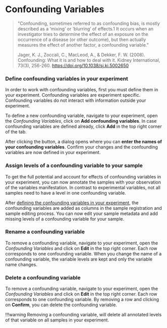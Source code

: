 # Confounding Variables

> "Confounding, sometimes referred to as confounding bias, is mostly described as a ‘mixing’ or ‘blurring’ of effects.1 It occurs when an investigator tries to determine the effect of an exposure on the occurrence of a disease (or other outcome), but then actually measures the effect of another factor, a confounding variable."
> 
> Jager, K. J., Zoccali, C., MacLeod, A., & Dekker, F. W. (2008). Confounding: What it is and how to deal with it. Kidney International, 73(3), 256-260. https://doi.org/10.1038/sj.ki.5002650

### Define confounding variables in your experiment

In order to work with confounding variables, first you must define them in your experiment. 
Confounding variables are experiment specific. Confounding variables do not interact with
information outside your experiment.

To define a new confounding variable, navigate to your experiment, open the _Confounding Variables_, click on **Add confounding variables**. In case confounding variables are defined already, click **Add** in the top right corner of the tab.

After clicking the button, a dialog opens where you can **enter the names of your confounding variables**. Confirm your changes and the confounding variables are now defined in your experiment.

### Assign levels of a confounding variable to your sample

To get the full potential and account for effects of confounding variables in your experiment, you can now annotate the samples with your observation of the variables manifestation.
In contrast to experimental variables, not all samples need to have a level in one confounding variable.

After [defining the confounding variables in your experiment](#define-confounding-variables-in-your-experiment), 
the confounding variables are added as columns in the sample registration and sample editing process.
You can now edit your sample metadata and add missing levels of a confounding variable for your sample.

### Rename a confounding variable

To remove a confounding variable, navigate to your experiment, open the _Confounding Variables_ and click on **Edit** in the top right corner. Each row corresponds to one confounding variable.
When you change the name of a confounding variable, the variable levels are kept and only the variable name changes.

### Delete a confounding variable

To remove a confounding variable, navigate to your experiment, open the _Confounding Variables_ and click on **Edit** in the top right corner. Each row corresponds to one confounding variable.
By removing a row and clicking on **Confirm**, you can delete the confounding variable. 

!!!warning
    Removing a confounding variable, will delete all annotated levels of that variable on all samples in your experiment.
